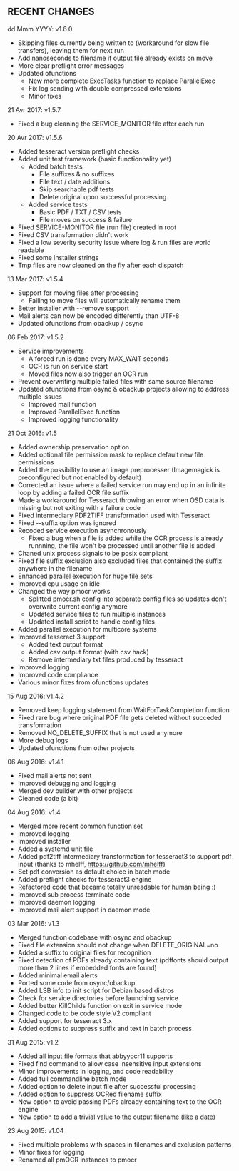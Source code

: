 RECENT CHANGES
--------------

dd Mmm YYYY: v1.6.0

- Skipping files currently being written to (workaround for slow file transfers), leaving them for next run
- Add nanoseconds to filename if output file already exists on move
- More clear preflight error messages
- Updated ofunctions
	- New more complete ExecTasks function to replace ParallelExec
	- Fix log sending with double compressed extensions
	- Minor fixes

21 Avr 2017: v1.5.7

- Fixed a bug cleaning the SERVICE_MONITOR file after each run

20 Avr 2017: v1.5.6

- Added tesseract version preflight checks
- Added unit test framework (basic functionnality yet)
	- Added batch tests
		- File suffixes & no suffixes
		- File text / date additions
		- Skip searchable pdf tests
		- Delete original upon successful processing
	- Added service tests
		- Basic PDF / TXT / CSV tests
		- File moves on success & failure
- Fixed SERVICE-MONITOR file (run file) created in root
- Fixed CSV transformation didn't work
- Fixed a low severity security issue where log & run files are world readable
- Fixed some installer strings
- Tmp files are now cleaned on the fly after each dispatch

13 Mar 2017: v1.5.4

- Support for moving files after processing
	- Failing to move files will automatically rename them
- Better installer with --remove support
- Mail alerts can now be encoded differently than UTF-8
- Updated ofunctions from obackup / osync

06 Feb 2017: v1.5.2

- Service improvements
	- A forced run is done every MAX_WAIT seconds
	- OCR is run on service start
	- Moved files now also trigger an OCR run
- Prevent overwriting multiple failed files with same source filename
- Updated ofunctions from osync & obackup projects allowing to address multiple issues
	- Improved mail function
	- Improved ParallelExec function
	- Improved logging functionality

21 Oct 2016: v1.5

- Added ownership preservation option
- Added optional file permission mask to replace default new file permissions
- Added the possibility to use an image preprocesser (Imagemagick is preconfigured but not enabled by default)
- Corrected an issue where a failed service run may end up in an infinite loop by adding a failed OCR file suffix
- Made a workaround for Tesseract throwing an error when OSD data is missing but not exiting with a failure code
- Fixed intermediary PDF2TIFF transformation used with Tesseract
- Fixed --suffix option was ignored
- Recoded service execution asynchronously
	- Fixed a bug when a file is added while the OCR process is already runnning, the file won't be processed until another file is added
- Chaned unix process signals to be posix compliant
- Fixed file suffix exclusion also excluded files that contained the suffix anywhere in the filename
- Enhanced parallel execution for huge file sets
- Improved cpu usage on idle
- Changed the way pmocr works
	- Splitted pmocr.sh config into separate config files so updates don't overwrite current config anymore
	- Updated service files to run multiple instances
	- Updated install script to handle config files
- Added parallel execution for multicore systems
- Improved tesseract 3 support
	- Added text output format
	- Added csv output format (with csv hack)
	- Remove intermediary txt files produced by tesseract
- Improved logging
- Improved code compliance
- Various minor fixes from ofunctions updates

15 Aug 2016: v1.4.2
- Removed keep logging statement from WaitForTaskCompletion function
- Fixed rare bug where original PDF file gets deleted without succeded transformation
- Removed NO_DELETE_SUFFIX that is not used anymore
- More debug logs
- Updated ofunctions from other projects

06 Aug 2016: v1.4.1
- Fixed mail alerts not sent
- Improved debugging and logging
- Merged dev builder with other projects
- Cleaned code (a bit)

04 Aug 2016: v1.4
- Merged more recent common function set
- Improved logging
- Improved installer
- Added a systemd unit file
- Added pdf2tiff intermediary transformation for tesseract3 to support pdf input (thanks to mhelff, https://github.com/mhelff)
- Set pdf conversion as default choice in batch mode
- Added preflight checks for tesseract3 engine
- Refactored code that became totally unreadable for human being :)
- Improved sub process terminate code
- Improved daemon logging
- Improved mail alert support in daemon mode

03 Mar 2016: v1.3
- Merged function codebase with osync and obackup
- Fixed file extension should not change when DELETE_ORIGINAL=no
- Added a suffix to original files for recognition
- Fixed detection of PDFs already containing text (pdffonts should output more than 2 lines if embedded fonts are found)
- Added minimal email alerts
- Ported some code from osync/obackup
- Added LSB info to init script for Debian based distros
- Check for service directories before launching service
- Added better KillChilds function on exit in service mode
- Changed code to be code style V2 compliant
- Added support for tesseract 3.x
- Added options to suppress suffix and text in batch process

31 Aug 2015: v1.2
- Added all input file formats that abbyyocr11 supports
- Fixed find command to allow case insensitive input extensions
- Minor improvements in logging, and code readability
- Added full commandline batch mode
- Added option to delete input file after successful processing
- Added option to suppress OCRed filename suffix
- New option to avoid passing PDFs already containing text to the OCR engine
- New option to add a trivial value to the output filename (like a date)

23 Aug 2015: v1.04
- Fixed multiple problems with spaces in filenames and exclusion patterns
- Minor fixes for logging
- Renamed all pmOCR instances to pmocr
